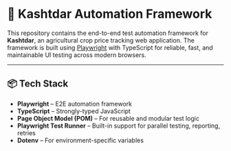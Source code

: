 # 🌾 Kashtdar Automation Framework

This repository contains the end-to-end test automation framework for **Kashtdar**, an agricultural crop price tracking web application. The framework is built using [Playwright](https://playwright.dev/) with TypeScript for reliable, fast, and maintainable UI testing across modern browsers.

---

## 📦 Tech Stack

- **Playwright** – E2E automation framework
- **TypeScript** – Strongly-typed JavaScript
- **Page Object Model (POM)** – For reusable and modular test logic
- **Playwright Test Runner** – Built-in support for parallel testing, reporting, retries
- **Dotenv** – For environment-specific variables